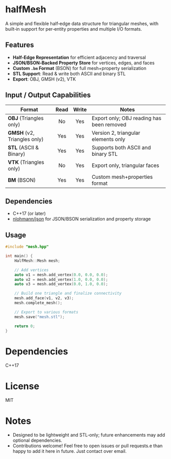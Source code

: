 # halfMesh

A simple and flexible half‐edge data structure for triangular meshes, with built‐in support for per‐entity properties and multiple I/O formats.

## Features

- **Half‐Edge Representation** for efficient adjacency and traversal
- **JSON/BSON‐Backed Property Store** for vertices, edges, and faces
- **Custom `.bm` Format** (BSON) for full mesh+property serialization
- **STL Support**: Read & write both ASCII and binary STL
- **Export**: OBJ, GMSH (v2), VTK

## Input / Output Capabilities

| Format                        | Read | Write | Notes                                                      |
|-------------------------------|:----:|:-----:|------------------------------------------------------------|
| **OBJ** (Triangles only)      |  No  |  Yes  | Export only; OBJ reading has been removed                  |
| **GMSH** (v2, Triangles only) |  Yes |  Yes  | Version 2, triangular elements only                       |
| **STL** (ASCII & Binary)      |  Yes |  Yes  | Supports both ASCII and binary STL                         |
| **VTK** (Triangles only)      |  No  |  Yes  | Export only, triangular faces                              |
| **BM** (BSON)                 |  Yes |  Yes  | Custom mesh+properties format                             |

## Dependencies

- C++17 (or later)
- [nlohmann/json](https://github.com/nlohmann/json) for JSON/BSON serialization and property storage

## Usage

```cpp
#include "mesh.hpp"

int main() {
    HalfMesh::Mesh mesh;

    // Add vertices
    auto v1 = mesh.add_vertex(0.0, 0.0, 0.0);
    auto v2 = mesh.add_vertex(1.0, 0.0, 0.0);
    auto v3 = mesh.add_vertex(0.0, 1.0, 0.0);

    // Build one triangle and finalize connectivity
    mesh.add_face(v1, v2, v3);
    mesh.complete_mesh();

    // Export to various formats
    mesh.save("mesh.stl");

    return 0;
}
```

# Dependencies
C++17

# License
MIT

# Notes
* Designed to be lightweight and STL‐only; future enhancements may add optional dependencies.
* Contributions welcome! Feel free to open issues or pull requests.e than happy to add it here in future. Just contact over email.